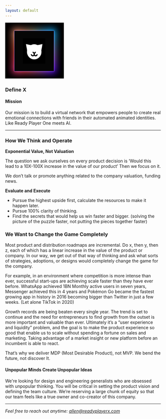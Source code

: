 ```yaml
---
layout: default
---
```


<img src="images/X-M1.png" alt="sample image" width="190" height="180">


### Define X 

#### Mission

Our mission is to build a virtual network that empowers people to create real emotional connections with friends in their automated animated identities. Like Ready Player One meets AI.

---

### How We Think and Operate

**Exponential Value, Not Valuation**

The question we ask ourselves on every product decision is ‘Would this lead to a 10X-100X increase in the value of our product’ Then we focus on it.

We don’t talk or promote anything related to the company valuation, funding news.

**Evaluate and Execute**

- Pursue the highest upside first, calculate the resources to make it happen later.
- Pursue 100% clarity of thinking.
- Find the secrets that would help us win faster and bigger. (solving the picture of the puzzle faster, not putting the pieces together faster)

### We Want to Change the Game Completely

Most product and distribution roadmaps are incremental. Do x, then y, then z, each of which has a linear increase in the value of the product or company. In our way, we get out of that way of thinking and ask what sorts of strategies, adoptions, or designs would completely change the game for the company.

For example, in an environment where competition is more intense than ever, successful start-ups are achieving scale faster than they have ever before. WhatsApp achieved 1BN Monthly active users in seven years, Messenger achieved this in 4 years and Pokémon Go became the fastest growing app in history in 2016 becoming bigger than Twitter in just a few weeks. (Let alone TikTok in 2020)

Growth records are being beaten every single year. The trend is set to continue and the need for entrepreneurs to find growth from the outset is more important and valuable than ever. Ultimately it’s a “user experience and liquidity” problem, and the goal is to make the product experience so good that enable us to scale without spending a fortune on sales and marketing. Taking advantage of a market insight or new platform before an incumbent is able to react.

That’s why we deliver MDP (Most Desirable Product), not MVP. We bend the future, not discover It.


#### Unpopular Minds Create Unpopular Ideas

We're looking for design and engineering generalists who are obsessed with unpopular thinking. You will be critical in setting the product vision and defining the team culture. We’re reserving a large chunk of equity so that our team feels like a true owner and co-creator of this company.

---

*Feel free to reach out anytime: [allen@readyplayerx.com](mailto:allen@readyplayerx.com)*


